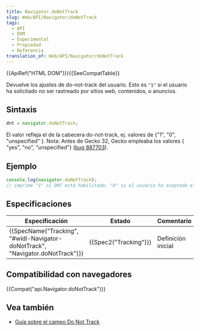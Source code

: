 ```yaml
---
title: Navigator.doNotTrack
slug: Web/API/Navigator/doNotTrack
tags:
  - API
  - DOM
  - Experimental
  - Propiedad
  - Referencia
translation_of: Web/API/Navigator/doNotTrack
---
```

{{ApiRef("HTML DOM")}}{{SeeCompatTable}}

Devuelve los ajustes de do-not-track del usuario. Esto es `"1"` si el usuario ha solicitado no ser rastreado por sitios web, contenidos, o anuncios.

## Sintaxis

```js
dnt = navigator.doNotTrack;
```

El valor refleja el de la cabecera do-not-track, ej. valores de {"1", "0", "unspecified" }. Nota: Antes de Gecko 32, Gecko empleaba los valores { "yes", "no", "unspecified"} ([bug 887703](https://bugzilla.mozilla.org/show_bug.cgi?id=887703)).

## Ejemplo

```js
console.log(navigator.doNotTrack);
// imprime "1" si DNT está habilitado; "0" si el usuario ha aceptado el rastreo; en caso contrario es "unspecified"
```

## Especificaciones

| Especificación                                                                                           | Estado                       | Comentario         |
| -------------------------------------------------------------------------------------------------------- | ---------------------------- | ------------------ |
| {{SpecName("Tracking", "#widl-Navigator-doNotTrack", "Navigator.doNotTrack")}} | {{Spec2("Tracking")}} | Definición inicial |

## Compatibilidad con navegadores

{{Compat("api.Navigator.doNotTrack")}}

## Vea también

- [Guía sobre el campo Do Not Track](/es/docs/Web/Security/Do_not_track_field_guide)
